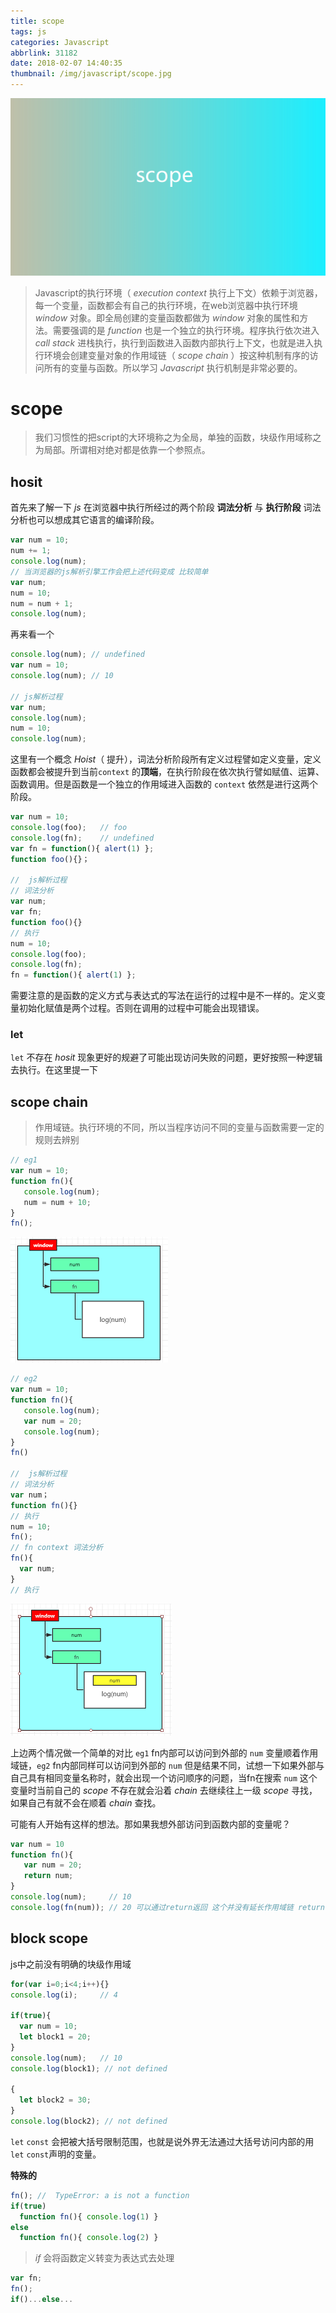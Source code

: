 ```yaml
---
title: scope
tags: js
categories: Javascript
abbrlink: 31182
date: 2018-02-07 14:40:35
thumbnail: /img/javascript/scope.jpg
---
```


![scope](/img/javascript/scope.jpg)

<!-- more -->

> Javascript的执行环境（ *execution context* 执行上下文）依赖于浏览器，每一个变量，函数都会有自己的执行环境，在web浏览器中执行环境 *window* 对象。即全局创建的变量函数都做为 *window* 对象的属性和方法。需要强调的是 *function* 也是一个独立的执行环境。程序执行依次进入 *call stack* 进栈执行，执行到函数进入函数内部执行上下文，也就是进入执行环境会创建变量对象的作用域链（ *scope chain* ）按这种机制有序的访问所有的变量与函数。所以学习 *Javascript* 执行机制是非常必要的。



# scope

> 我们习惯性的把script的大环境称之为全局，单独的函数，块级作用域称之为局部。所谓相对绝对都是依靠一个参照点。



## hosit

首先来了解一下 *js* 在浏览器中执行所经过的两个阶段 **词法分析** 与 **执行阶段** 词法分析也可以想成其它语言的编译阶段。

```js
var num = 10;
num += 1;
console.log(num);
// 当浏览器的js解析引擎工作会把上述代码变成 比较简单
var num;
num = 10;
num = num + 1;
console.log(num);
```

再来看一个

```js
console.log(num); // undefined
var num = 10;
console.log(num); // 10

// js解析过程
var num;
console.log(num);
num = 10;
console.log(num);
```

这里有一个概念 *Hoist*（ 提升），词法分析阶段所有定义过程譬如定义变量，定义函数都会被提升到当前`context` 的**顶端**，在执行阶段在依次执行譬如赋值、运算、函数调用。但是函数是一个独立的作用域进入函数的 `context` 依然是进行这两个阶段。

```js
var num = 10;
console.log(foo); 	// foo
console.log(fn); 	// undefined
var fn = function(){ alert(1) };
function foo(){}；

//  js解析过程
// 词法分析
var num;
var fn;
function foo(){}
// 执行
num = 10;
console.log(foo);
console.log(fn);
fn = function(){ alert(1) };
```

需要注意的是函数的定义方式与表达式的写法在运行的过程中是不一样的。定义变量初始化赋值是两个过程。否则在调用的过程中可能会出现错误。

### let

`let` 不存在 *hosit* 现象更好的规避了可能出现访问失败的问题，更好按照一种逻辑去执行。在这里提一下



## scope chain

> 作用域链。执行环境的不同，所以当程序访问不同的变量与函数需要一定的规则去辨别

```js
// eg1
var num = 10;
function fn(){
   console.log(num);
   num = num + 10;
}
fn();
```

![scope](/img/javascript/scope1.png)

```js
// eg2
var num = 10;
function fn(){
   console.log(num);
   var num = 20;
   console.log(num);
}
fn()

//  js解析过程
// 词法分析
var num；
function fn(){}
// 执行
num = 10;
fn();
// fn context 词法分析
fn(){
  var num;
}
// 执行
```

![scope](/img/javascript/scope2.png)

上边两个情况做一个简单的对比 `eg1` fn内部可以访问到外部的 `num` 变量顺着作用域链，`eg2` fn内部同样可以访问到外部的 `num` 但是结果不同，试想一下如果外部与自己具有相同变量名称时，就会出现一个访问顺序的问题，当fn在搜索 `num` 这个变量时当前自己的 *scope* 不存在就会沿着 *chain* 去继续往上一级 *scope* 寻找，如果自己有就不会在顺着 *chain* 查找。

可能有人开始有这样的想法。那如果我想外部访问到函数内部的变量呢？

```js
var num = 10
function fn(){
   var num = 20;
   return num;
}
console.log(num);     // 10
console.log(fn(num)); // 20 可以通过return返回 这个并没有延长作用域链 return num同样也会去沿着作用域链去去查找 fn中的num生命周期会随着函数的结束而消失 js中垃圾回收
```



## block scope

js中之前没有明确的块级作用域

```js
for(var i=0;i<4;i++){}
console.log(i);     // 4

if(true){
  var num = 10;
  let block1 = 20;
}
console.log(num);   // 10
console.log(block1); // not defined

{
  let block2 = 30;
}
console.log(block2); // not defined
```

`let` `const` 会把被大括号限制范围，也就是说外界无法通过大括号访问内部的用`let` `const`声明的变量。

**特殊的**

```js
fn(); //  TypeError: a is not a function
if(true)
  function fn(){ console.log(1) }
else
  function fn(){ console.log(2) }
```

> *if* 会将函数定义转变为表达式去处理

```js
var fn;
fn();
if()...else...
```




